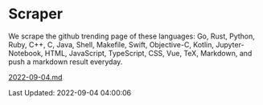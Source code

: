 # Scraper

We scrape the github trending page of these languages: Go, Rust, Python, Ruby, C++, C, Java, Shell, Makefile, Swift, Objective-C, Kotlin, Jupyter-Notebook, HTML, JavaScript, TypeScript, CSS, Vue, TeX, Markdown, and push a markdown result everyday.

[2022-09-04.md](https://github.com/yangwenmai/github-trending-backup/blob/master/2022-09-04.md)

Last Updated: 2022-09-04 04:00:06
